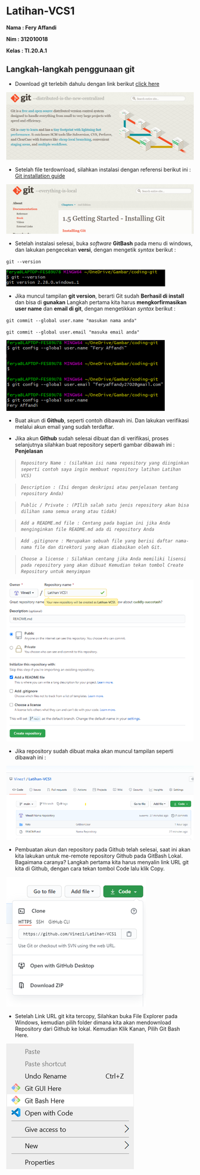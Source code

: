 # Latihan-VCS1

**Nama : Fery Affandi** <br>

**Nim :  312010018** <br>

**Kelas : TI.20.A.1** <br>

## Langkah-langkah  penggunaan git 

* Download git terlebih dahulu dengan link berikut [click here](https://git-scm.com) <br>

![gitscm](foto/GitBush.png)

* Setelah file terdownload, silahkan instalasi dengan referensi berikut ini : [Git installation guide](https://git-scm.com/book/en/v2/getting-Started-Installing-Git) <br>


![installing](foto/installing.png) <br>

* Setelah instalasi selesai, buka *software* **GitBash** pada menu di windows, dan lakukan pengecekan **versi**, dengan mengetik *syntax* berikut : <br>

`git --version` <br>

![git version](foto/git-version.png) <br>

* Jika muncul tampilan **git version**, berarti Git sudah **Berhasil di install** dan bisa di **gunakan** Langkah pertama kita harus **mengkorfirmasikan user name** dan **email di git**, dengan mengetikkan *syntax* berikut : <br>

`git commit --global user.name "masukan nama anda"` <br>

`git commit --global user.email "masuka email anda"` <br>

![Git Config](foto/GitBikinUser.png) <br>

* Buat akun di **Github**, seperti contoh dibawah ini. Dan lakukan verifikasi melalui akun email yang sudah terdaftar.

* Jika akun **Github** sudah selesai dibuat dan di verifikasi, proses selanjutnya silahkan  buat repository seperti gambar dibawah ini : <br>
**Penjelasan**

> *`Repository Name : (silahkan isi nama repository yang diinginkan seperti contoh saya ingin membuat repository latihan Latihan VCS)`* <br>

> *`Description : (Isi dengan deskripsi atau penjelasan tentang repository Anda)`* <br> 

> *`Public / Private : (PIlih salah satu jenis repository akan bisa dilihan sama semua orang atau tidak)`* <br>

> *`Add a README.md file : Centang pada bagian ini jika Anda menginginkan file README.md ada di repository Anda`* <br>

> *`Add .gitignore : Merupakan sebuah file yang berisi daftar nama-nama file dan direktori yang akan diabaikan oleh Git.`* <br>

> *`Choose a license : Silahkan centang jika Anda memiliki lisensi pada repository yang akan dibuat Kemudian tekan tombol Create Repository untuk menyimpan`* <br>

![Nama Repository](foto/Nama-repository.png) <br>

* Jika repository sudah dibuat maka akan muncul tampilan seperti dibawah ini : <br>

![Hasil Repository](foto/Hasil.Repository.png) <br>

* Pembuatan akun dan repository pada Github telah selesai, saat ini akan kita lakukan untuk me-remote repository Github pada GitBash Lokal. Bagaimana caranya? Langkah pertama kita harus menyalin link URL git kita di Github, dengan cara tekan tombol Code lalu klik Copy. <br>

![GitLink](foto/code-link.png) <br>

* Setelah Link URL git kita tercopy, Silahkan buka File Explorer pada Windows, kemudian pilih folder dimana kita akan mendownload Repository dari Github ke lokal. Kemudian Klik Kanan, Pilih Git Bash Here. <br>

![Git Bash](foto/GitBash.png) <br>

